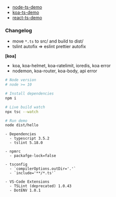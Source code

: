 - [node-ts-demo](https://github.com/fritx/node-ts-demo)
- [koa-ts-demo](https://github.com/fritx/koa-ts-demo)
- [react-ts-demo](https://github.com/fritx/react-ts-demo)

### Changelog

- move `*.ts` to src/ and build to dist/
- tslint autofix => eslint prettier autofix

**[koa]**

- koa, koa-helmet, koa-ratelimit, ioredis, koa error
- nodemon, koa-router, koa-body, api error

```sh
# Node version
# node >= 10

# Install dependencies
npm i

# Live build watch
npx tsc --watch

# Run demo
node dist/hello
```

```plain
- Dependencies
  - typescript 3.5.2
  - tslint 5.18.0

- npmrc
  - packafge-lock=false

- tsconfig
  - `compilerOptions.outDir='.'`
  - `include='**/*.ts'`

- VS-Code Extensions
  - TSLint (deprecated) 1.0.43
  - DotENV 1.0.1
```
